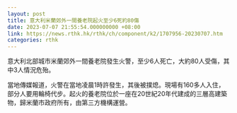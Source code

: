 ```yaml
---
layout: post
title: 意大利米蘭郊外一間養老院起火至少6死約80傷
date: 2023-07-07 21:55:54.000000000 +08:00
link: https://news.rthk.hk/rthk/ch/component/k2/1707956-20230707.htm
categories: rthk
---
```


意大利北部城市米蘭郊外一間養老院發生火警，至少6人死亡，大約80人受傷，其中3人情況危殆。

當地傳媒報道，火警在當地凌晨1時許發生，其後被撲熄。現場有160多人入住， 部分人要用輪椅代步。起火的養老院位於一座在20世紀20年代建成的三層高建築物，歸米蘭市政府所有，由第三方機構運營。
